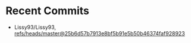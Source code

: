 # Recent Commits

<!-- START gadpp -->
- Lissy93/Lissy93, [refs/heads/master@25b6d57b7913e8bf5b91e5b50b46374faf928923](https://github.com/Lissy93/Lissy93/commit/25b6d57b7913e8bf5b91e5b50b46374faf928923)
